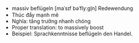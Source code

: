 - massiv beflügeln	[maˈsɪf bəˈflyːɡl̩n]	Redewendung
- Thúc đẩy mạnh mẽ
- Nghĩa: tăng trưởng nhanh chóng
- Proper translation: to massively boost
- Beispiel: Sprachkenntnisse beflügeln den Handel.